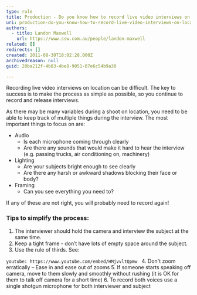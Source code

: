 ```yaml
---
type: rule
title: Production - Do you know how to record live video interviews on location?
uri: production-do-you-know-how-to-record-live-video-interviews-on-location
authors:
  - title: Landon Maxwell
    url: https://www.ssw.com.au/people/landon-maxwell
related: []
redirects: []
created: 2011-08-30T18:02:28.000Z
archivedreason: null
guid: 20ba212f-4b83-4be8-9051-07e6c54b9a30

---
```


Recording live video interviews on location can be difficult. The key to success is to make the process as simple as possible, so you continue to record and release interviews.

<!--endintro-->

As there may be many variables during a shoot on location, you need to be able to keep track of multiple things during the interview.
The most important things to focus on are:
* Audio
   * Is each microphone coming through clearly
   * Are there any sounds that would make it hard to hear the interview (e.g. passing trucks, air conditioning on, machinery)
* Lighting
   * Are your subjects bright enough to see clearly
   * Are there any harsh or awkward shadows blocking their face or body?
* Framing
   * Can you see everything you need to?

If any of these are not right, you will probably need to record again!

### Tips to simplify the process:

1. The interviewer should hold the camera and interview the subject at the same time.
2. Keep a tight frame - don’t have lots of empty space around the subject.
3. Use the rule of thirds. See:

`youtube: https://www.youtube.com/embed/HMjvvltQpmw`
 
4. Don't zoom erratically – Ease in and ease out of zooms
5. If someone starts speaking off camera, move to them slowly and smoothly without rushing (it is OK for them to talk off camera for a short time)
6. To record both voices use a single shotgun microphone for both interviewer and subject
